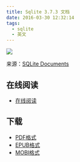 ```yaml
---
title: Sqlite 3.7.3 文档
date: 2016-03-30 12:32:14
tags:
  - sqlite
  - 英文
---
```


![](https://ek8whxe.cloudimg.io/s/width/226/https://www.gitbook.com/cover/book/wizardforcel/sqlite-doc-en.jpg?build=1452495789786&v=12.0.4)

来源：[SQLite Documents](http://www.sqlite.org/docs.html)

<!--more-->

## 在线阅读 ##

+ [在线阅读](https://www.gitbook.com/book/wizardforcel/sqlite-doc-en/details)

## 下载 ##

+ [PDF格式](https://www.gitbook.com/download/pdf/book/wizardforcel/sqlite-doc-en)
+ [EPUB格式](https://www.gitbook.com/download/epub/book/wizardforcel/sqlite-doc-en)
+ [MOBI格式](https://www.gitbook.com/download/mobi/book/wizardforcel/sqlite-doc-en)
